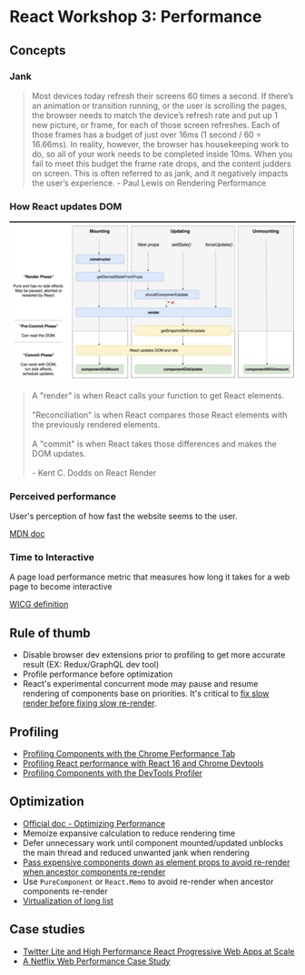 # React Workshop 3: Performance

## Concepts

### Jank

> Most devices today refresh their screens 60 times a second. If there’s an animation or transition running, or the user is scrolling the pages, the browser needs to match the device’s refresh rate and put up 1 new picture, or frame, for each of those screen refreshes. Each of those frames has a budget of just over 16ms (1 second / 60 = 16.66ms). In reality, however, the browser has housekeeping work to do, so all of your work needs to be completed inside 10ms. When you fail to meet this budget the frame rate drops, and the content judders on screen. This is often referred to as jank, and it negatively impacts the user’s experience. - Paul Lewis on Rendering Performance

### How React updates DOM

![react life cycle](images/lifecycle.png)

> A "render" is when React calls your function to get React elements.
> <br/><br/>
> "Reconciliation" is when React compares those React elements with the previously rendered elements.
> <br/><br/>
> A "commit" is when React takes those differences and makes the DOM updates.
> <br/><br/>- Kent C. Dodds on React Render

### Perceived performance

User's perception of how fast the website seems to the user.

[MDN doc](https://developer.mozilla.org/en-US/docs/Learn/Performance/perceived_performance)

### Time to Interactive

A page load performance metric that measures how long it takes for a web page to become interactive

[WICG definition](https://github.com/WICG/time-to-interactive#time-to-interactive-explainer)

## Rule of thumb

- Disable browser dev extensions prior to profiling to get more accurate result (EX: Redux/GraphQL dev tool)
- Profile performance before optimization
- React's experimental concurrent mode may pause and resume rendering of components base on priorities.
  It's critical to [fix slow render before fixing slow re-render](https://kentcdodds.com/blog/fix-the-slow-render-before-you-fix-the-re-render).

## Profiling

- [Profiling Components with the Chrome Performance Tab](https://reactjs.org/docs/optimizing-performance.html#profiling-components-with-the-chrome-performance-tab)
- [Profiling React performance with React 16 and Chrome Devtools](https://building.calibreapp.com/debugging-react-performance-with-react-16-and-chrome-devtools-c90698a522ad)
- [Profiling Components with the DevTools Profiler](https://reactjs.org/docs/optimizing-performance.html#profiling-components-with-the-devtools-profiler)

## Optimization

- [Official doc - Optimizing Performance](https://reactjs.org/docs/optimizing-performance.html)
- Memoize expansive calculation to reduce rendering time
- Defer unnecessary work until component mounted/updated unblocks the main thread and reduced unwanted jank when rendering
- [Pass expensive components down as element props to avoid re-render when ancestor components re-render](https://kentcdodds.com/blog/optimize-react-re-renders)
- Use `PureComponent` or `React.Memo` to avoid re-render when ancestor components re-render
- [Virtualization of long list](https://reactjs.org/docs/optimizing-performance.html#virtualize-long-lists)

## Case studies

- [Twitter Lite and High Performance React Progressive Web Apps at Scale](https://medium.com/@paularmstrong/twitter-lite-and-high-performance-react-progressive-web-apps-at-scale-d28a00e780a3)
- [A Netflix Web Performance Case Study](https://medium.com/dev-channel/a-netflix-web-performance-case-study-c0bcde26a9d9)
